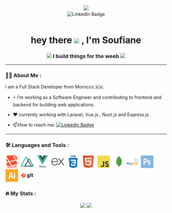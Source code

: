 <div id="header" align="center">
  <img src="https://media.giphy.com/media/fwbzI2kV3Qrlpkh59e/giphy.gif" width="300"/>
  <div id="badges">
    <img src="https://img.shields.io/badge/LinkedIn-blue?style=for-the-badge&logo=linkedin&logoColor=white" alt="LinkedIn Badge"/>
  </div>
  <img src="https://komarev.com/ghpvc/?username=soufasd&style=flat-square&color=blue" alt=""/>
  <h1>
  hey there
  <img src="https://media.giphy.com/media/hvRJCLFzcasrR4ia7z/giphy.gif" width="30px"/>
    , I'm Soufiane
</h1>
  <h3>
    <img src="https://www.freeiconspng.com/thumbs/laptop-png/laptop-png-23.png" width="20px"/>
    I build things for the weeb
    <img src="https://www.freeiconspng.com/thumbs/laptop-png/laptop-png-23.png" width="20px"/>
  </h3>
</div>

---

### :man_technologist: About Me :

I am a Full Stack Developer from Morocco :morocco:.

- :zap: I’m working as a Software Engineer and contributing to frontend and backend for building web applications.

- :heart: currently working with Laravel, Vue.js , Nuxt.js and Express.js .

- :mailbox:How to reach me: [![Linkedin Badge](https://img.shields.io/badge/-soufasd-blue?style=flat&logo=Linkedin&logoColor=white)](https://www.linkedin.com/in/assaadi-soufiane-058554196/)

---

### :hammer_and_wrench: Languages and Tools :

<div>
  <img src="https://github.com/devicons/devicon/blob/master/icons/laravel/laravel-plain-wordmark.svg" title="Laravel" alt="Laravel" width="40" height="40"/>&nbsp;
  <img src="https://github.com/devicons/devicon/blob/master/icons/nuxtjs/nuxtjs-original.svg" title="Nuxtjs" alt="Nuxtjs" width="40" height="40"/>&nbsp;
  <img src="https://github.com/devicons/devicon/blob/master/icons/vuejs/vuejs-original-wordmark.svg" title="Vuejs" alt="Vuejs" width="40" height="40"/>&nbsp;
  <img src="https://github.com/devicons/devicon/blob/master/icons/express/express-original.svg" title="Expressjs" alt="Expressjs" width="40" height="40"/>&nbsp;
  <img src="https://github.com/devicons/devicon/blob/master/icons/css3/css3-plain-wordmark.svg"  title="CSS3" alt="CSS" width="40" height="40"/>&nbsp;
  <img src="https://github.com/devicons/devicon/blob/master/icons/html5/html5-original.svg" title="HTML5" alt="HTML" width="40" height="40"/>&nbsp;
  <img src="https://github.com/devicons/devicon/blob/master/icons/javascript/javascript-original.svg" title="JavaScript" alt="JavaScript" width="40" height="40"/>&nbsp;
  <img src="https://github.com/devicons/devicon/blob/master/icons/mongodb/mongodb-original.svg" title="mongodb" alt="mongodb" width="40" height="40"/>
  <img src="https://github.com/devicons/devicon/blob/master/icons/mysql/mysql-original-wordmark.svg" title="mysql" alt="mysql" width="40" height="40"/>
  <img src="https://github.com/devicons/devicon/blob/master/icons/photoshop/photoshop-plain.svg" title="Photoshop" alt="Photoshop" width="40" height="40"/>&nbsp;
  <img src="https://github.com/devicons/devicon/blob/master/icons/illustrator/illustrator-plain.svg" title="Illustrator" alt="Illustrator" width="40" height="40"/>&nbsp;
  <img src="https://github.com/devicons/devicon/blob/master/icons/git/git-original-wordmark.svg" title="Git" **alt="Git" width="40" height="40"/>
</div>

### :fire: My Stats :
<p align="center">
<img height="180em" src="https://github-readme-stats.vercel.app/api/top-langs/?username=soufasd&layout=compact" align = "center"/>
<img height="180em" src="https://github-readme-stats.vercel.app/api?username=soufasd&show_icons=true&theme=default" align = "center"/>
</p>

<!---
SoufAsd/SoufAsd is a ✨ special ✨ repository because its `README.md` (this file) appears on your GitHub profile.
You can click the Preview link to take a look at your changes.
--->
